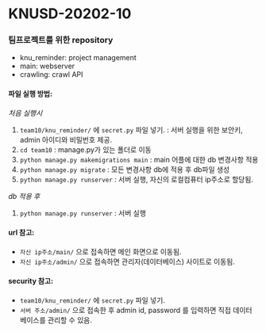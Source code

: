 # KNUSD-20202-10

### 팀프로젝트를 위한 repository

- knu_reminder: project management
- main: webserver
- crawling: crawl API


#### 파일 실행 방법:

_처음 실행시_
1. `team10/knu_reminder/` 에 `secret.py` 파일 넣기. : 서버 실행을 위한 보안키, admin 아이디와 비밀번호 제공.
2. `cd team10` : manage.py가 있는 폴더로 이동
3. `python manage.py makemigrations main` : main 어플에 대한 db 변경사항 적용
4. `python manage.py migrate` : 모든 변경사항 db에 적용 후 db파일 생성
5. `python manage.py runserver` : 서버 실행, 자신의 로컬컴퓨터 ip주소로 할당됨.

_db 적용 후_
1. `python manage.py runserver` : 서버 실행

#### url 참고:

- `자신 ip주소/main/` 으로 접속하면 메인 화면으로 이동됨.
- `자신 ip주소/admin/` 으로 접속하면 관리자(데이터베이스) 사이트로 이동됨.

#### security 참고:

- `team10/knu_reminder/` 에 `secret.py` 파일 넣기.
- `서버 주소/admin/` 으로 접속한 후 admin id, password 를 입력하면 직접 데이터베이스를 관리할 수 있음.

